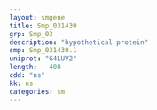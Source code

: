```yaml
---
layout: smgene
title: Smp_031430
grp: Smp_03
description: "hypothetical protein"
smp: Smp_031430.1
uniprot: "G4LUV2"
length:   408
cdd: "ns"
kk: ns
categories: sm
---
```

